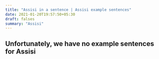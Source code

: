 ```yaml
---
title: "Assisi in a sentence | Assisi example sentences"
date: 2021-01-20T19:57:50+05:30
draft: falses
summary: "Assisi"
---
```

## Unfortunately, we have no example sentences for Assisi                 
